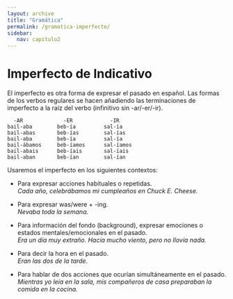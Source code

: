 ```yaml
---
layout: archive
title: "Gramática"
permalink: /gramatica-imperfecto/
sidebar:
   nav: capitulo2
---
```

# Imperfecto de Indicativo

El imperfecto es otra forma de expresar el pasado en español. Las formas de los verbos regulares se hacen añadiendo las terminaciones de imperfecto a la raíz del verbo (infinitivo sin -ar/-er/-ir).  

      -AR             -ER            -IR
    bail-aba        beb-ía         sal-ía
    bail-abas       beb-ías        sal-ías
    bail-aba        beb-ía         sal-ía
    bail-ábamos     beb-íamos      sal-íamos
    bail-abais      beb-íais       sal-íais
    bail-aban       beb-ían        sal-ían
    

Usaremos el imperfecto en los siguientes contextos: 

- Para expresar acciones habituales o repetidas.  
  _Cada año, celebrábamos mi cumpleaños en Chuck E. Cheese._  
  
- Para expresar was/were + -ing.  
  _Nevaba toda la semana._  
  
- Para información del fondo (background), expresar emociones o estados mentales/emocionales en el pasado.   
  _Era un día muy extraño. Hacía mucho viento, pero no llovía nada._   
  
- Para decir la hora en el pasado.   
  _Eran las dos de la tarde._   
  
- Para hablar de dos acciones que ocurían simultáneamente en el pasado.   
  _Mientras yo leía en la sala, mis compañeros de casa preparaban la comida en la cocina._